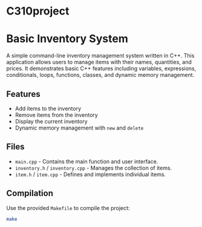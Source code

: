 # C310project

# Basic Inventory System

A simple command-line inventory management system written in C++. This application allows users to manage items with their names, quantities, and prices. It demonstrates basic C++ features including variables, expressions, conditionals, loops, functions, classes, and dynamic memory management.

## Features

- Add items to the inventory
- Remove items from the inventory
- Display the current inventory
- Dynamic memory management with `new` and `delete`

## Files

- `main.cpp` - Contains the main function and user interface.
- `inventory.h` / `inventory.cpp` - Manages the collection of items.
- `item.h` / `item.cpp` - Defines and implements individual items.

## Compilation

Use the provided `Makefile` to compile the project:

```sh
make
